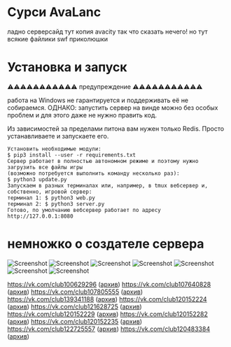 # Сурси AvaLanc 

ладно серверсайд тут копия avacity так что сказать нечего!
но тут всякие файлики swf приколюшки

# Установка и запуск
⚠️⚠️⚠️⚠️⚠️⚠️⚠️⚠️⚠️⚠️⚠️
предупреждение
⚠️⚠️⚠️⚠️⚠️⚠️⚠️⚠️⚠️⚠️⚠️

работа на Windows не гарантируется и поддерживать её не собираемся.
ОДНАКО: запустить сервер на винде можно без особых проблем и для этого даже не нужно править код.

Из зависимостей за пределами питона вам нужен только Redis. Просто устанавливаете и запускаете его.
```
Установить необходимые модули:
$ pip3 install --user -r requirements.txt
Сервер работает в полностью автономном режиме и поэтому нужно загрузить все файлы игры
(возможно потребуется выполнить команду несколько раз):
$ python3 update.py
Запускаем в разных терминалах или, например, в tmux вебсервер и, собственно, игровой сервер:
терминал 1: $ python3 web.py
терминал 2: $ python3 server.py
Готово, по умолчанию вебсервер работает по адресу http://127.0.0.1:8080
```

# немножко о создателе сервера

![Screenshot](https://raw.githubusercontent.com/InjTeam/avaland-source/master/think_about_it/1.jpg)
![Screenshot](https://raw.githubusercontent.com/InjTeam/avaland-source/master/think_about_it/2.jpg)
![Screenshot](https://raw.githubusercontent.com/InjTeam/avaland-source/master/think_about_it/3.jpg)
![Screenshot](https://raw.githubusercontent.com/InjTeam/avaland-source/master/think_about_it/4.jpg)
![Screenshot](https://raw.githubusercontent.com/InjTeam/avaland-source/master/think_about_it/5.jpg)
![Screenshot](https://raw.githubusercontent.com/InjTeam/avaland-source/master/think_about_it/6.jpg)
![Screenshot](https://raw.githubusercontent.com/InjTeam/avaland-source/master/think_about_it/7.jpg)


https://vk.com/club100629296 ([архив](https://web.archive.org/web/20200110034850/https://vk.com/club100629296))
https://vk.com/club107640828 ([архив](https://web.archive.org/web/20200110035240/https://vk.com/club107640828))
https://vk.com/club107805555 ([архив](https://web.archive.org/web/20200110035258/https://vk.com/club107805555))
https://vk.com/club139341188 ([архив](https://web.archive.org/web/20200110035243/https://vk.com/club139341188))
https://vk.com/club120152224 ([архив](https://web.archive.org/web/20200110035516/https://vk.com/club120152224))
https://vk.com/club121628725 ([архив](https://web.archive.org/web/20200110035554/https://vk.com/club121628725))
https://vk.com/club120152229 ([архив](https://web.archive.org/web/20200110035556/https://vk.com/club120152229))
https://vk.com/club120152282 ([архив](https://web.archive.org/web/20200110035558/https://vk.com/club120152282))
https://vk.com/club120152235 ([архив](https://web.archive.org/web/20200110035610/https://vk.com/club120152235))
https://vk.com/club122725557 ([архив](https://web.archive.org/web/20200110035604/https://vk.com/club122725557))
https://vk.com/club120483384 ([архив](https://web.archive.org/web/20200110035956/https://vk.com/club120483384))